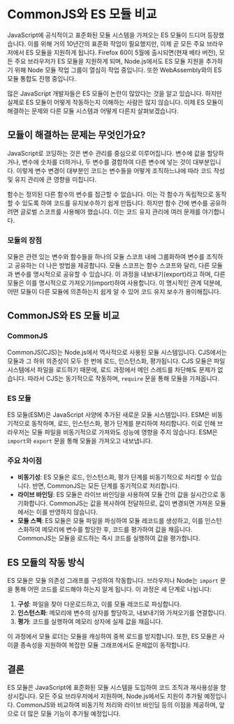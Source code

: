 # CommonJS와 ES 모듈 비교

JavaScript에 공식적이고 표준화된 모듈 시스템을 가져오는 ES 모듈이 드디어 등장했습니다. 이를 위해 거의 10년간의 표준화 작업이 필요했지만, 이제 곧 모든 주요 브라우저에서 ES 모듈을 지원하게 됩니다. Firefox 60이 5월에 출시되면(현재 베타 버전), 모든 주요 브라우저가 ES 모듈을 지원하게 되며, Node.js에서도 ES 모듈 지원을 추가하기 위해 Node 모듈 작업 그룹이 열심히 작업 중입니다. 또한 WebAssembly와의 ES 모듈 통합도 진행 중입니다.

많은 JavaScript 개발자들은 ES 모듈이 논란이 많았다는 것을 알고 있습니다. 하지만 실제로 ES 모듈이 어떻게 작동하는지 이해하는 사람은 많지 않습니다. 이제 ES 모듈이 해결하는 문제와 다른 모듈 시스템과 어떻게 다른지 살펴보겠습니다.

## 모듈이 해결하는 문제는 무엇인가요?

JavaScript로 코딩하는 것은 변수 관리를 중심으로 이루어집니다. 변수에 값을 할당하거나, 변수에 숫자를 더하거나, 두 변수를 결합하여 다른 변수에 넣는 것이 대부분입니다. 이렇게 변수 변경이 대부분인 코드는 변수들을 어떻게 조직하느냐에 따라 코드 작성 및 유지 관리에 큰 영향을 미칩니다.

함수는 정의된 다른 함수의 변수를 접근할 수 없습니다. 이는 각 함수가 독립적으로 동작할 수 있도록 하여 코드를 유지보수하기 쉽게 만듭니다. 하지만 함수 간에 변수를 공유하려면 글로벌 스코프를 사용해야 했습니다. 이는 코드 유지 관리에 여러 문제를 야기합니다.

### 모듈의 장점

모듈은 관련 있는 변수와 함수들을 하나의 모듈 스코프 내에 그룹화하여 변수를 조직하고 공유하는 더 나은 방법을 제공합니다. 모듈 스코프는 함수 스코프와 달리, 다른 모듈과 변수를 명시적으로 공유할 수 있습니다. 이 과정을 내보내기(export)라고 하며, 다른 모듈은 이를 명시적으로 가져오기(import)하여 사용합니다. 이 명시적인 관계 덕분에, 어떤 모듈이 다른 모듈에 의존하는지 쉽게 알 수 있어 코드 유지 보수가 용이해집니다.

## CommonJS와 ES 모듈 비교

### CommonJS

CommonJS(CJS)는 Node.js에서 역사적으로 사용된 모듈 시스템입니다. CJS에서는 모듈과 그 하위 의존성이 모두 한 번에 로드, 인스턴스화, 평가됩니다. CJS 모듈은 파일 시스템에서 파일을 로드하기 때문에, 로드 과정에서 메인 스레드를 차단해도 문제가 없습니다. 따라서 CJS는 동기적으로 작동하며, `require` 문을 통해 모듈을 가져옵니다.

### ES 모듈

ES 모듈(ESM)은 JavaScript 사양에 추가된 새로운 모듈 시스템입니다. ESM은 비동기적으로 동작하며, 로드, 인스턴스화, 평가 단계를 분리하여 처리합니다. 이로 인해 브라우저는 모듈 파일을 비동기적으로 가져와도 성능에 영향을 주지 않습니다. ESM은 `import`와 `export` 문을 통해 모듈을 가져오고 내보냅니다.

### 주요 차이점

- **비동기성**: ES 모듈은 로드, 인스턴스화, 평가 단계를 비동기적으로 처리할 수 있습니다. 반면, CommonJS는 모든 단계를 동기적으로 처리합니다.
- **라이브 바인딩**: ES 모듈은 라이브 바인딩을 사용하여 모듈 간의 값을 실시간으로 동기화합니다. CommonJS는 값을 복사하여 전달하므로, 값이 변경되면 가져온 모듈에서는 이를 반영하지 않습니다.
- **모듈 스펙**: ES 모듈은 모듈 파일을 파싱하여 모듈 레코드를 생성하고, 이를 인스턴스화하여 메모리에 변수를 할당한 후, 코드를 평가하여 값을 채웁니다. CommonJS는 모듈을 로드하는 즉시 코드를 실행하여 값을 평가합니다.

## ES 모듈의 작동 방식

ES 모듈은 모듈 의존성 그래프를 구성하여 작동합니다. 브라우저나 Node는 `import` 문을 통해 어떤 코드를 로드해야 하는지 알게 됩니다. 이 과정은 세 단계로 나뉩니다:

1. **구성**: 파일을 찾아 다운로드하고, 이를 모듈 레코드로 파싱합니다.
2. **인스턴스화**: 메모리에 변수의 상자를 할당하고, 내보내기와 가져오기를 연결합니다.
3. **평가**: 코드를 실행하여 메모리 상자에 실제 값을 채웁니다.

이 과정에서 모듈 로더는 모듈을 캐싱하여 중복 로드를 방지합니다. 또한, ES 모듈은 사이클 종속성을 지원하여 복잡한 모듈 그래프에서도 문제없이 동작합니다.

## 결론

ES 모듈은 JavaScript에 표준화된 모듈 시스템을 도입하여 코드 조직과 재사용성을 향상시킵니다. 모든 주요 브라우저에서 지원하며, Node.js에서도 지원이 추가될 예정입니다. CommonJS와 비교하여 비동기적 처리와 라이브 바인딩 등의 이점을 제공하며, 앞으로 더 많은 모듈 기능이 추가될 예정입니다.

